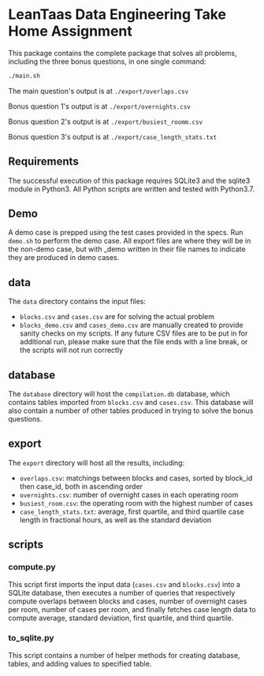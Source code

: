 # LeanTaas Data Engineering Take Home Assignment

This package contains the complete package that solves all problems, including the three bonus questions, in one single command:

```bash
./main.sh
```

The main question's output is at `./export/overlaps.csv`

Bonus question 1's output is at `./export/overnights.csv`

Bonus question 2's output is at `./export/busiest_roomm.csv`

Bonus question 3's output is at `./export/case_length_stats.txt`


## Requirements
The successful execution of this package requires SQLite3 and the sqlite3 module in Python3. All Python scripts are written and tested with Python3.7.

## Demo  
A demo case is prepped using the test cases provided in the specs. Run `demo.sh` to perform the demo case. All export files are where they will be in the non-demo case, but with _demo written in their file names to indicate they are produced in demo cases.

## data
The `data` directory contains the input files:
* `blocks.csv` and `cases.csv` are for solving the actual problem
* `blocks_demo.csv` and `cases_demo.csv` are manually created to provide sanity
checks on my scripts.
If any future CSV files are to be put in for additional run, please make sure
that the file ends with a line break, or the scripts will not run correctly

## database
The `database` directory will host the `compilation.db` database, which contains tables imported from `blocks.csv` and `cases.csv`. This database will also contain a number of other tables produced in trying to solve the bonus questions.

## export
The `export` directory will host all the results, including:
* `overlaps.csv`: matchings between blocks and cases, sorted by block_id then case_id, both in ascending order
* `overnights.csv`: number of overnight cases in each operating room
* `busiest_room.csv`: the operating room with the highest number of cases
* `case_length_stats.txt`: average, first quartile, and third quartile case length in fractional hours, as well as the standard deviation

## scripts
### compute.py
This script first imports the input data (`cases.csv` and `blocks.csv`) into a SQLite database, then executes a number of queries that respectively compute overlaps between blocks and cases, number of overnight cases per room, number of cases per room, and finally fetches case length data to compute average, standard deviation, first quartile, and third quartile.

### to_sqlite.py
This script contains a number of helper methods for creating database, tables, and adding values to specified table.
